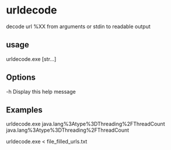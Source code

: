 urldecode
=========

decode url %XX from arguments or stdin to readable output

## usage 

urldecode.exe [str...]

## Options
  -h    Display this help message

## Examples

urldecode.exe java.lang%3Atype%3DThreading%2FThreadCount java.lang%3Atype%3DThreading%2FThreadCount

urldecode.exe < file_filled_urls.txt